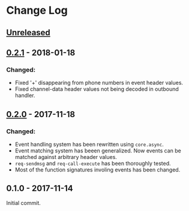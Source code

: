 # Change Log

## [Unreleased]

## [0.2.1] - 2018-01-18

### Changed:

- Fixed '+' disappearing from phone numbers in event header values.
- Fixed channel-data header values not being decoded in outbound handler.

## [0.2.0] - 2017-11-18

### Changed:

- Event handling system has been rewritten using `core.async`.
- Event matching system has beeen generalized. Now events can be matched against arbitrary header values.
- `req-sendmsg` and `req-call-execute` has been thoroughly tested.
- Most of the function signatures involing events has been changed.

## 0.1.0 - 2017-11-14

Initial commit.

[0.2.1]: https://github.com/titonbarua/freeswitch-clj/compare/v0.2.0...v0.2.1
[0.2.0]: https://github.com/titonbarua/freeswitch-clj/compare/v0.1.0...v0.2.0
[unreleased]: https://github.com/titonbarua/freeswitch-clj/compare/v0.1.0...HEAD
